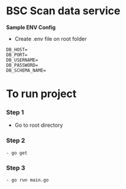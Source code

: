 # BSC Scan data service

**Sample ENV Config**

- Create .env file on root folder

```
DB_HOST=
DB_PORT=
DB_USERNAME=
DB_PASSWORD=
DB_SCHEMA_NAME=
```

# To run project

### Step 1

- Go to root directory

### Step 2

```
- go get
```

### Step 3

```
- go run main.go
```
